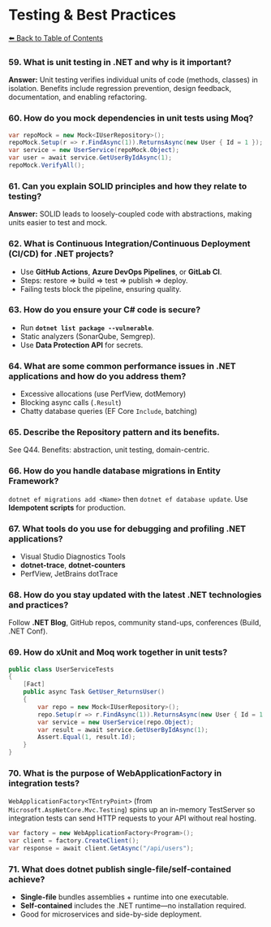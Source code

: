 # Testing & Best Practices

[⬅️ Back to Table of Contents](README.md)

### 59. What is unit testing in .NET and why is it important?

**Answer:** Unit testing verifies individual units of code (methods, classes) in isolation. Benefits include regression prevention, design feedback, documentation, and enabling refactoring.

### 60. How do you mock dependencies in unit tests using Moq?

```csharp
var repoMock = new Mock<IUserRepository>();
repoMock.Setup(r => r.FindAsync(1)).ReturnsAsync(new User { Id = 1 });
var service = new UserService(repoMock.Object);
var user = await service.GetUserByIdAsync(1);
repoMock.VerifyAll();
```

### 61. Can you explain SOLID principles and how they relate to testing?

**Answer:** SOLID leads to loosely-coupled code with abstractions, making units easier to test and mock.

### 62. What is Continuous Integration/Continuous Deployment (CI/CD) for .NET projects?

- Use **GitHub Actions**, **Azure DevOps Pipelines**, or **GitLab CI**.
- Steps: restore ⇒ build ⇒ test ⇒ publish ⇒ deploy.
- Failing tests block the pipeline, ensuring quality.

### 63. How do you ensure your C# code is secure?

- Run **`dotnet list package --vulnerable`**.
- Static analyzers (SonarQube, Semgrep).
- Use **Data Protection API** for secrets.

### 64. What are some common performance issues in .NET applications and how do you address them?

- Excessive allocations (use PerfView, dotMemory)
- Blocking async calls (`.Result`)
- Chatty database queries (EF Core `Include`, batching)

### 65. Describe the Repository pattern and its benefits.

See Q44. Benefits: abstraction, unit testing, domain-centric.

### 66. How do you handle database migrations in Entity Framework?

`dotnet ef migrations add <Name>` then `dotnet ef database update`. Use **Idempotent scripts** for production.

### 67. What tools do you use for debugging and profiling .NET applications?

- Visual Studio Diagnostics Tools
- **dotnet-trace**, **dotnet-counters**
- PerfView, JetBrains dotTrace

### 68. How do you stay updated with the latest .NET technologies and practices?

Follow **.NET Blog**, GitHub repos, community stand-ups, conferences (Build, .NET Conf).

### 69. How do xUnit and Moq work together in unit tests?

```csharp
public class UserServiceTests
{
    [Fact]
    public async Task GetUser_ReturnsUser()
    {
        var repo = new Mock<IUserRepository>();
        repo.Setup(r => r.FindAsync(1)).ReturnsAsync(new User { Id = 1 });
        var service = new UserService(repo.Object);
        var result = await service.GetUserByIdAsync(1);
        Assert.Equal(1, result.Id);
    }
}
```

### 70. What is the purpose of WebApplicationFactory in integration tests?

`WebApplicationFactory<TEntryPoint>` (from `Microsoft.AspNetCore.Mvc.Testing`) spins up an in-memory TestServer so integration tests can send HTTP requests to your API without real hosting.

```csharp
var factory = new WebApplicationFactory<Program>();
var client = factory.CreateClient();
var response = await client.GetAsync("/api/users");
```

### 71. What does dotnet publish single-file/self-contained achieve?

- **Single-file** bundles assemblies + runtime into one executable.
- **Self-contained** includes the .NET runtime—no installation required.
- Good for microservices and side-by-side deployment. 